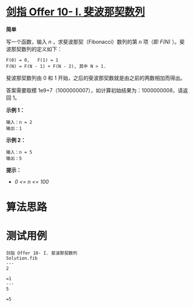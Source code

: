 # [剑指 Offer 10- I. 斐波那契数列][cnTitle]

**简单**

写一个函数，输入  *n*  ，求斐波那契（Fibonacci）数列的第  *n*  项（即  *F(N)* ）。斐波那契数列的定义如下：

```
F(0) = 0,   F(1) = 1
F(N) = F(N - 1) + F(N - 2), 其中 N > 1.
```

斐波那契数列由 0 和 1 开始，之后的斐波那契数就是由之前的两数相加而得出。

答案需要取模 1e9+7（1000000007），如计算初始结果为：1000000008，请返回 1。



**示例 1：** 

```
输入：n = 2
输出：1

```

**示例 2：** 

```
输入：n = 5
输出：5

```



**提示：** 

-  *0 <= n <= 100* 




# 算法思路

# 测试用例
```
剑指 Offer 10- I. 斐波那契数列
Solution.fib
---
2

=1
---
5

=5
```

[cnTitle]: https://leetcode-cn.com/problems/fei-bo-na-qi-shu-lie-lcof/

